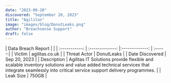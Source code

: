 ```yaml
---
date: "2023-09-20"
discovered: "September 20, 2023"
title: "Agilitas"
image: "images/blog/DonutLeaks.png"
author: "Breachsense Support"
draft: false
---
```


| Data Breach Report           |              | 
| :-----------: | :-------------:     |:-------------:    | :-----:|
| Victim      | agilitas.co.uk      | 
| Threat Actor      | DonutLeaks      | 
| Date Discovered      | Sep 20, 2023      | 
| Description      | Agilitas IT Solutions provide flexible and scalable inventory solutions and value added technical services that integrate seamlessly into critical service support delivery programmes.      | 
| Leak Size      | 750GB      | 

